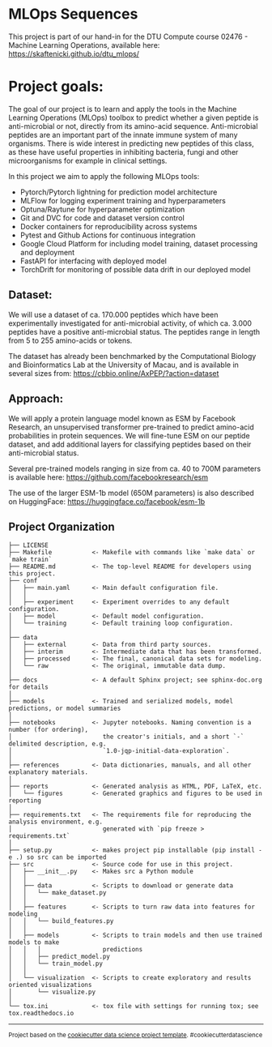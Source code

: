 MLOps Sequences
==============================

This project is part of our hand-in for the DTU Compute course 02476 - Machine Learning Operations, available here:
https://skaftenicki.github.io/dtu_mlops/

# Project goals:
The goal of our project is to learn and apply the tools in the Machine Learning Operations (MLOps) toolbox to predict whether a given peptide is anti-microbial or not, directly from its amino-acid sequence. Anti-microbial peptides are an important part of the innate immune system of many organisms. There is wide interest in predicting new peptides of this class, as these have useful properties in inhibiting bacteria, fungi and other microorganisms for example in clinical settings. 

In this project we aim to apply the following MLOps tools:
- Pytorch/Pytorch lightning for prediction model architecture
- MLFlow for logging experiment training and hyperparameters
- Optuna/Raytune for hyperparameter optimization
- Git and DVC for code and dataset version control
- Docker containers for reproducibility across systems
- Pytest and Github Actions for continuous integration
- Google Cloud Platform for including model training, dataset processing and deployment
- FastAPI for interfacing with deployed model
- TorchDrift for monitoring of possible data drift in our deployed model

## Dataset:
We will use a dataset of ca. 170.000 peptides which have been experimentally investigated for anti-microbial activity, of which ca. 3.000 peptides have a positive anti-microbial status. The peptides range in length from 5 to 255 amino-acids or tokens.

The dataset has already been benchmarked by the Computational Biology and Bioinformatics Lab at the University of Macau, and is available in several sizes from: 
https://cbbio.online/AxPEP/?action=dataset

## Approach:
We will apply a protein language model known as ESM by Facebook Research, an unsupervised transformer pre-trained to predict amino-acid probabilities in protein sequences. We will fine-tune ESM on our peptide dataset, and add additional layers for classifying peptides based on their anti-microbial status.

Several pre-trained models ranging in size from ca. 40 to 700M parameters is available here:
https://github.com/facebookresearch/esm

The use of the larger ESM-1b model (650M parameters) is also described on HuggingFace:
https://huggingface.co/facebook/esm-1b


Project Organization
------------

    ├── LICENSE
    ├── Makefile           <- Makefile with commands like `make data` or `make train`
    ├── README.md          <- The top-level README for developers using this project.
    ├── conf
    │   ├── main.yaml      <- Main default configuration file.
    │   │
    │   ├── experiment     <- Experiment overrides to any default configuration.
    │   ├── model          <- Default model configuration.
    │   └── training       <- Default training loop configuration.
    │
    ├── data
    │   ├── external       <- Data from third party sources.
    │   ├── interim        <- Intermediate data that has been transformed.
    │   ├── processed      <- The final, canonical data sets for modeling.
    │   └── raw            <- The original, immutable data dump.
    │
    ├── docs               <- A default Sphinx project; see sphinx-doc.org for details
    │
    ├── models             <- Trained and serialized models, model predictions, or model summaries
    │
    ├── notebooks          <- Jupyter notebooks. Naming convention is a number (for ordering),
    │                         the creator's initials, and a short `-` delimited description, e.g.
    │                         `1.0-jqp-initial-data-exploration`.
    │
    ├── references         <- Data dictionaries, manuals, and all other explanatory materials.
    │
    ├── reports            <- Generated analysis as HTML, PDF, LaTeX, etc.
    │   └── figures        <- Generated graphics and figures to be used in reporting
    │
    ├── requirements.txt   <- The requirements file for reproducing the analysis environment, e.g.
    │                         generated with `pip freeze > requirements.txt`
    │
    ├── setup.py           <- makes project pip installable (pip install -e .) so src can be imported
    ├── src                <- Source code for use in this project.
    │   ├── __init__.py    <- Makes src a Python module
    │   │
    │   ├── data           <- Scripts to download or generate data
    │   │   └── make_dataset.py
    │   │
    │   ├── features       <- Scripts to turn raw data into features for modeling
    │   │   └── build_features.py
    │   │
    │   ├── models         <- Scripts to train models and then use trained models to make
    │   │   │                 predictions
    │   │   ├── predict_model.py
    │   │   └── train_model.py
    │   │
    │   └── visualization  <- Scripts to create exploratory and results oriented visualizations
    │       └── visualize.py
    │
    └── tox.ini            <- tox file with settings for running tox; see tox.readthedocs.io


--------

<p><small>Project based on the <a target="_blank" href="https://drivendata.github.io/cookiecutter-data-science/">cookiecutter data science project template</a>. #cookiecutterdatascience</small></p>
